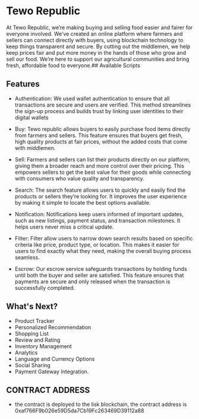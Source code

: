 # Tewo Republic
At Tewo Republic, we’re making buying and selling food easier and fairer for everyone involved. We’ve created an online platform where farmers and sellers can connect directly with buyers, using blockchain technology to keep things transparent and secure. By cutting out the middlemen, we help keep prices fair and put more money in the hands of those who grow and sell our food. We’re here to support our agricultural communities and bring fresh, affordable food to everyone.## Available Scripts

## Features
- Authentication: We used wallet authentication to ensure that all transactions are secure and users are verified. This method streamlines the sign-up process and builds trust by linking user identities to their digital wallets

- Buy: Tewo republic allows buyers to easily purchase food items directly from farmers and sellers. This feature ensures that buyers get fresh, high quality products at fair prices, without the added costs that come with middlemen.

- Sell: Farmers and sellers can list their products directly on our platform, giving them a broader reach and more control over their pricing. This empowers sellers to get the best value for their goods while connecting with consumers who value quality and transparency.

- Search: The search feature allows users to quickly and easily find the products or sellers they’re looking for. It improves the user experience by making it simple to locate the best options available.

- Notification: Notifications keep users informed of important updates, such as new listings, payment status, and transaction milestones. It helps users never miss a critical update.

- Filter: Filter allow users to narrow down search results based on specific criteria like price, product type, or location. This makes it easier for users to find exactly what they need, making the overall buying process seamless.

- Escrow: Our escrow service safeguards transactions by holding funds until both the buyer and seller are satisfied. This feature ensures that payments are secure and only released when the transaction is successfully completed.







## What's Next?
- Product Tracker
- Personalized Recommendation
- Shopping List 
- Review and Rating
- Inventory Management
- Analytics
- Language and Currency Options
- Social Sharing
- Payment Gateway Integration.


## CONTRACT ADDRESS

- the contract is deployed to the lisk blockchain, the contract address is 0xaf766F9b026e59D5da7Cb19Fc263469D39112a88


